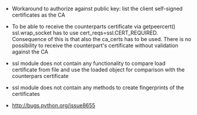- Workaround to authorize against public key: list the client self-signed certificates as the CA
- To be able to receive the counterparts certificate via getpeercert()
  ssl.wrap_socket has to use cert_reqs=ssl.CERT_REQUIRED. Consequence of this is that also the
  ca_certs has to be used. There is no possibility to receive the counterpart's certificate 
  without validation against the CA
- ssl module does not contain any functionality to compare load certificate from file and use
  the loaded object for comparison with the counterpars certificate
- ssl module does not contain any methods to create fingerprints of the certificates

- http://bugs.python.org/issue8655